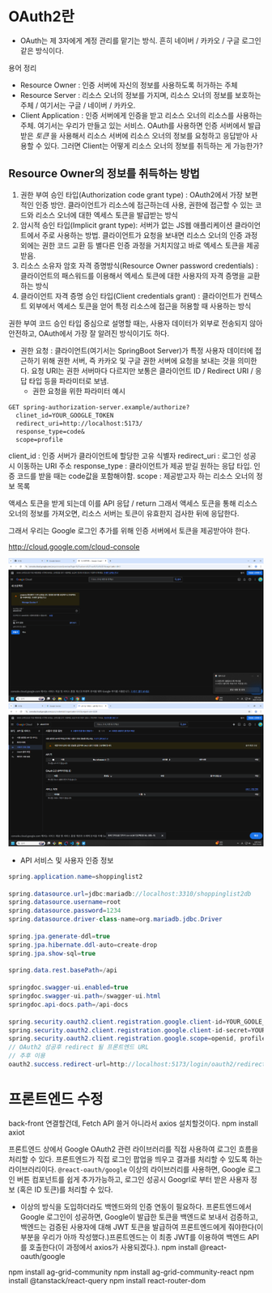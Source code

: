 # OAuth2란
- OAuth는 제 3자에게 계정 관리를 맡기는 방식. 흔히 네이버 / 카카오 / 구글 로그인 같은 방식이다.

용어 정리
- Resource Owner : 인증 서버에 자신의 정보를 사용하도록 허가하는 주체
- Resource Server : 리소스 오너의 정보를 가지며, 리소스 오너의 정보를 보호하는 주체 / 여기서는 구글 / 네이버 / 카카오.
- Client Application : 인증 서버에게 인증을 받고 리소스 오너의 리소스를 사용하는 주체. 여기서는 우리가 만들고 있는 서비스.
OAuth를 사용하면 인증 서버에서 발급받은 _토큰_ 을 사용해서 리소스 서버에 리소스 오너의 정보를 요청하고 응답받아 사용할 수 있다. 그러면 Client는 어떻게 리소스 오너의 정보를 취득하는 게 가능한가?

## Resource Owner의 정보를 취득하는 방법
1. 권한 부여 승인 타입(Authorization code grant type) : OAuth2에서 가장 보편적인 인증 방안. 클라이언트가 리소스에 접근하는데 사용, 권한에 접근할 수 있는 코드와 리소스 오너에 대한 엑세스 토큰을 발급받는 방식
2. 암시적 승인 타입(Implicit grant type): 서버가 없는 JS웹 애플리케이션 클라이언트에서 주로 사용하는 방법. 클라이언트가 요청을 보내면 리소스 오너의 인증 과정 외에는 권한 코드 교환 등 별다른 인증 과정을 거치지않고 바로 엑세스 토큰을 제공받음.
3. 리소스 소유자 암호 자격 증명방식(Resource Owner password credentials) : 클라이언트의 패스워드를 이용해서 엑세스 토큰에 대한 사용자의 자격 증명을 교환하는 방식
4. 클라이언트 자격 증명 승인 타입(Client credentials grant) : 클라이언트가 컨텍스트 외부에서 엑세스 토큰을 얻어 특정 리소스에 접근을 허용할 때 사용하는 방식

권한 부여 코드 승인 타입 중심으로 설명할 때는, 사용자 데이터가 외부로 전송되지 않아 안전하고, OAuth에서 가장 잘 알려진 방식이기도 하다.
- 권한 요청 : 클라이언트(여기서는 SpringBoot Server)가 특정 사용자 데이터에 접근하기 위해 권한 서버, 즉 카카오 및 구글 권한 서버에 요청을 보내는 것을 의미한다. 요청 URI는 권한 서버마다 다르지만 보통은 클라이언트 ID / Redirect URI / 응답 타입 등을 파라미터로 보냄.
  - 권한 요청을 위한 파라미터 예시

```
GET spring-authorization-server.example/authorize?
  clinet_id=YOUR_GOOGLE_TOKEN
  redirect_uri=http://localhost:5173/
  response_type=code&
  scope=profile
```

client_id : 인증 서버가 클라이언트에 할당한 고유 식별자
redirect_uri : 로그인 성공 시 이동하는 URI 주소
response_type : 클라이언트가 제공 받길 원하는 응답 타입. 인증 코드를 받을 때는 code값을 포함해야함.
scope : 제공받고자 하는 리소스 오너의 정보 목록

액세스 토큰을 받게 되는데 이를 API 응답 / return
그래서 액세스 토큰을 통해 리소스 오너의 정보를 가져오면, 리소스 서버는 토큰이 유효한지 검사한 뒤에 응답한다.

그래서 우리는 Google 로그인 추가를 위해 인증 서버에서 토큰을 제공받아야 한다.

http://cloud.google.com/cloud-console

![alt text](image.png)
![alt text](image-1.png)
- API 서비스 및 사용자 인증 정보

```java
spring.application.name=shoppinglist2

spring.datasource.url=jdbc:mariadb://localhost:3310/shoppinglist2db
spring.datasource.username=root
spring.datasource.password=1234
spring.datasource.driver-class-name=org.mariadb.jdbc.Driver

spring.jpa.generate-ddl=true
spring.jpa.hibernate.ddl-auto=create-drop
spring.jpa.show-sql=true

spring.data.rest.basePath=/api

springdoc.swagger-ui.enabled=true
springdoc.swagger-ui.path=/swagger-ui.html
springdoc.api-docs.path=/api-docs

spring.security.oauth2.client.registration.google.client-id=YOUR_GOOLE_CLIENT_ID
spring.security.oauth2.client.registration.google.client-id-secret=YOUR_SECRET_KEY
spring.security.oauth2.client.registration.google.scope=openid, profile, email
// OAuth2 성공후 redirect 될 프론트엔드 URL
// 추후 이용
oauth2.success.redirect-url=http://localhost:5173/login/oauth2/redirect
```

# 프론트엔드 수정
back-front 연결할건데, Fetch API 쓸거 아니라서 axios 설치할것이다.
npm install axiot

프론트엔드 상에서 Google OAuth2 관련 라이브러리를 직접 사용하여 로그인 흐름을 처리할 수 있다.
프론트엔드가 직접 로그인 팝업을 띄우고 결과를 처리할 수 있도록 하는 라이브러리이다.
`@react-oauth/google`
이상의 라이브러리를 사용하면, Google 로그인 버튼 컴포넌트를 쉽게 추가가능하고, 로그인 성공시 Googrl로 부터 받은 사용자 정보 (혹은 ID 토큰)를 처리할 수 있다.

- 이상의 방식을 도입하더라도 백엔드와의 인증 연동이 필요하다.
프론트엔드에서 Google 로그인이 성공하면, Google이 발급한 토큰을 백엔드로 보내서 검증하고, 백엔드는 검증된 사용자에 대해 JWT 토큰을 발급하여 프론트엔드에게 줘야한다(이 부분을 우리가 아까 작성했다.)프론트엔드는 이 최종 JWT를 이용하여 백엔드 API를 호출한다(이 과정에서 axios가 사용되겠다.).
npm install @react-oauth/google

npm install ag-grid-community
npm install ag-grid-community-react
npm install @tanstack/react-query
npm install react-router-dom

